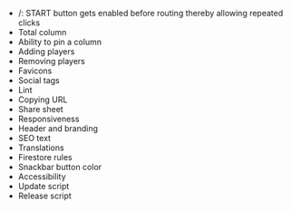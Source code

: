 - /: START button gets enabled before routing thereby allowing repeated clicks
- Total column
- Ability to pin a column
- Adding players
- Removing players
- Favicons
- Social tags
- Lint
- Copying URL
- Share sheet
- Responsiveness
- Header and branding
- SEO text
- Translations
- Firestore rules
- Snackbar button color
- Accessibility
- Update script
- Release script
